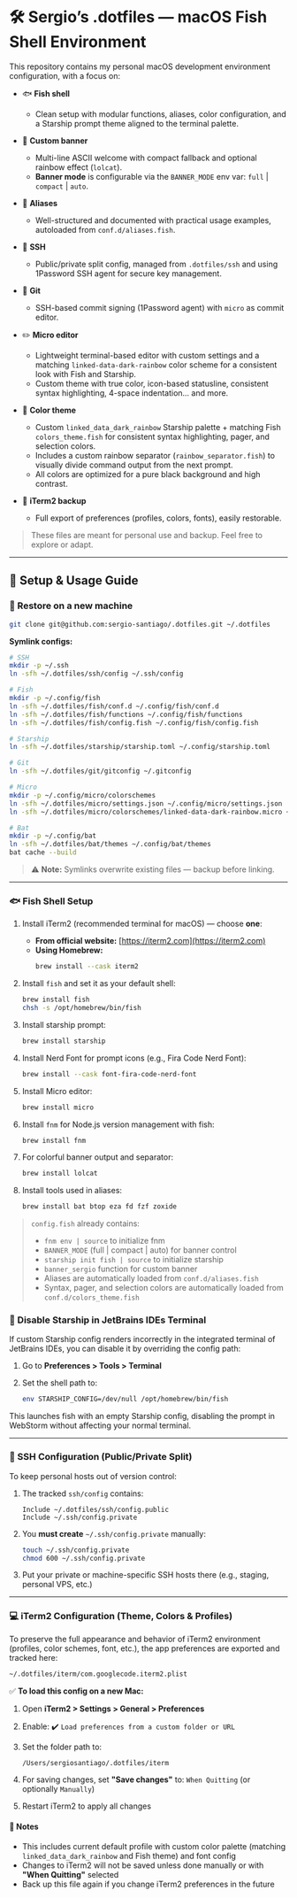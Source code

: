# 🛠️ Sergio’s .dotfiles — macOS Fish Shell Environment

This repository contains my personal macOS development environment configuration, with a focus on:

- 🐟 **Fish shell**
    - Clean setup with modular functions, aliases, color configuration, and a Starship prompt theme aligned to the
      terminal palette.

- 🎨 **Custom banner**
    - Multi-line ASCII welcome with compact fallback and optional rainbow effect (`lolcat`).
    - **Banner mode** is configurable via the `BANNER_MODE` env var: `full` | `compact` | `auto`.
- 🧾 **Aliases**
    - Well-structured and documented with practical usage examples, autoloaded from `conf.d/aliases.fish`.
- 🔐 **SSH**
    - Public/private split config, managed from `.dotfiles/ssh` and using 1Password SSH agent for secure key management.
- 🧠 **Git**
    - SSH-based commit signing (1Password agent) with `micro` as commit editor.
- ✏️ **Micro editor**
    - Lightweight terminal-based editor with custom settings and a matching `linked-data-dark-rainbow` color scheme for
      a consistent look with Fish and Starship.
    - Custom theme with true color, icon-based statusline, consistent syntax highlighting, 4-space indentation... and
      more.
- 🌈 **Color theme**
    - Custom `linked_data_dark_rainbow` Starship palette + matching Fish `colors_theme.fish` for consistent syntax
      highlighting, pager, and selection colors.
    - Includes a custom rainbow separator (`rainbow_separator.fish`) to visually divide command output from the next
      prompt.
    - All colors are optimized for a pure black background and high contrast.
- 💾 **iTerm2 backup**
    - Full export of preferences (profiles, colors, fonts), easily restorable.

> These files are meant for personal use and backup. Feel free to explore or adapt.

---

## 🔧 Setup & Usage Guide

### 🚀 Restore on a new machine

```bash
git clone git@github.com:sergio-santiago/.dotfiles.git ~/.dotfiles
```

**Symlink configs:**

```bash
# SSH
mkdir -p ~/.ssh
ln -sfh ~/.dotfiles/ssh/config ~/.ssh/config

# Fish
mkdir -p ~/.config/fish
ln -sfh ~/.dotfiles/fish/conf.d ~/.config/fish/conf.d
ln -sfh ~/.dotfiles/fish/functions ~/.config/fish/functions
ln -sfh ~/.dotfiles/fish/config.fish ~/.config/fish/config.fish

# Starship
ln -sfh ~/.dotfiles/starship/starship.toml ~/.config/starship.toml

# Git
ln -sfh ~/.dotfiles/git/gitconfig ~/.gitconfig

# Micro
mkdir -p ~/.config/micro/colorschemes
ln -sfh ~/.dotfiles/micro/settings.json ~/.config/micro/settings.json
ln -sfh ~/.dotfiles/micro/colorschemes/linked-data-dark-rainbow.micro ~/.config/micro/colorschemes/linked-data-dark-rainbow.micro

# Bat
mkdir -p ~/.config/bat
ln -sfh ~/.dotfiles/bat/themes ~/.config/bat/themes
bat cache --build
```

> ⚠️ **Note:** Symlinks overwrite existing files — backup before linking.

---

### 🐟 Fish Shell Setup

1. Install iTerm2 (recommended terminal for macOS) — choose **one**:
    - **From official website:** [https://iterm2.com](https://iterm2.com)
    - **Using Homebrew:**
      ```bash
      brew install --cask iterm2
      ```

2. Install `fish` and set it as your default shell:

   ```bash
   brew install fish
   chsh -s /opt/homebrew/bin/fish
   ```

3. Install starship prompt:

   ```bash
   brew install starship
   ```

4. Install Nerd Font for prompt icons (e.g., Fira Code Nerd Font):

   ```bash
   brew install --cask font-fira-code-nerd-font
   ```

5. Install Micro editor:
   ```bash
   brew install micro
   ```

6. Install `fnm` for Node.js version management with fish:

   ```bash
   brew install fnm
   ```

7. For colorful banner output and separator:

   ```bash
   brew install lolcat
   ```

8. Install tools used in aliases:

   ```bash
   brew install bat btop eza fd fzf zoxide
   ```

> `config.fish` already contains:
>
> - `fnm env | source` to initialize fnm
> - `BANNER_MODE` (full | compact | auto) for banner control
> - `starship init fish | source` to initialize starship
> - `banner_sergio` function for custom banner
> - Aliases are automatically loaded from `conf.d/aliases.fish`
> - Syntax, pager, and selection colors are automatically loaded from `conf.d/colors_theme.fish`

### 🧩 Disable Starship in JetBrains IDEs Terminal

If custom Starship config renders incorrectly in the integrated terminal of JetBrains IDEs,
you can disable it by overriding the config path:

1. Go to **Preferences > Tools > Terminal**
2. Set the shell path to:

   ```bash
   env STARSHIP_CONFIG=/dev/null /opt/homebrew/bin/fish
    ```

This launches fish with an empty Starship config, disabling the prompt in WebStorm
without affecting your normal terminal.

---

### 🔐 SSH Configuration (Public/Private Split)

To keep personal hosts out of version control:

1. The tracked `ssh/config` contains:

   ```ssh
   Include ~/.dotfiles/ssh/config.public
   Include ~/.ssh/config.private
   ```

2. You **must create** `~/.ssh/config.private` manually:

   ```bash
   touch ~/.ssh/config.private
   chmod 600 ~/.ssh/config.private
   ```

3. Put your private or machine-specific SSH hosts there (e.g., staging, personal VPS, etc.)

---

### 💻 iTerm2 Configuration (Theme, Colors & Profiles)

To preserve the full appearance and behavior of iTerm2 environment (profiles, color schemes, font, etc.), the app
preferences are exported and tracked here:

```bash
~/.dotfiles/iterm/com.googlecode.iterm2.plist
```

✅ **To load this config on a new Mac:**

1. Open **iTerm2 > Settings > General > Preferences**
2. Enable: ✔️ `Load preferences from a custom folder or URL`
3. Set the folder path to:

   ```bash
   /Users/sergiosantiago/.dotfiles/iterm
   ```

4. For saving changes, set **"Save changes"** to: `When Quitting` (or optionally `Manually`)
5. Restart iTerm2 to apply all changes

#### 💾 Notes

- This includes current default profile with custom color palette (matching `linked_data_dark_rainbow` and Fish theme)
  and font config
- Changes to iTerm2 will not be saved unless done manually or with **"When Quitting"** selected
- Back up this file again if you change iTerm2 preferences in the future
